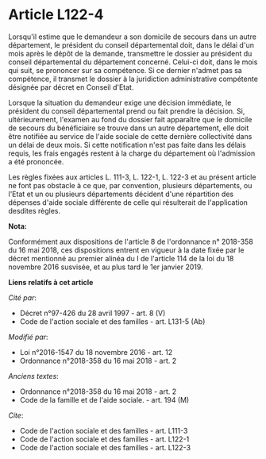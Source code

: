 # Article L122-4

Lorsqu'il estime que le demandeur a son domicile de secours dans un autre département, le président du conseil départemental
doit, dans le délai d'un mois après le dépôt de la demande, transmettre le dossier au président du conseil départemental du
département concerné. Celui-ci doit, dans le mois qui suit, se prononcer sur sa compétence. Si ce dernier n'admet pas sa
compétence, il transmet le dossier à la juridiction administrative compétente désignée par décret en Conseil d'Etat.

Lorsque la situation du demandeur exige une décision immédiate, le président du conseil départemental prend ou fait prendre
la décision. Si, ultérieurement, l'examen au fond du dossier fait apparaître que le domicile de secours du bénéficiaire se
trouve dans un autre département, elle doit être notifiée au service de l'aide sociale de cette dernière collectivité dans un
délai de deux mois. Si cette notification n'est pas faite dans les délais requis, les frais engagés restent à la charge du
département où l'admission a été prononcée.

Les règles fixées aux articles L. 111-3, L. 122-1, L. 122-3 et au présent article ne font pas obstacle à ce que, par
convention, plusieurs départements, ou l'Etat et un ou plusieurs départements décident d'une répartition des dépenses d'aide
sociale différente de celle qui résulterait de l'application desdites règles.

**Nota:**

Conformément aux dispositions de l'article 8 de l'ordonnance n° 2018-358 du 16 mai 2018, ces dispositions entrent en vigueur
à la date fixée par le décret mentionné au premier alinéa du I de l'article 114 de la loi du 18 novembre 2016 susvisée, et au
plus tard le 1er janvier 2019.

**Liens relatifs à cet article**

_Cité par_:

  - Décret n°97-426 du 28 avril 1997 - art. 8 (V)
  - Code de l'action sociale et des familles - art. L131-5 (Ab)

_Modifié par_:

  - Loi n°2016-1547 du 18 novembre 2016 - art. 12
  - Ordonnance n°2018-358 du 16 mai 2018 - art. 2

_Anciens textes_:

  - Ordonnance n°2018-358 du 16 mai 2018 - art. 2
  - Code de la famille et de l'aide sociale. - art. 194 (M)

_Cite_:

  - Code de l'action sociale et des familles - art. L111-3
  - Code de l'action sociale et des familles - art. L122-1
  - Code de l'action sociale et des familles - art. L122-3
